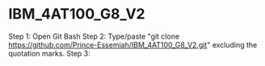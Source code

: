 # IBM_4AT100_G8_V2
Step 1: Open Git Bash
Step 2: Type/paste "git clone https://github.com/Prince-Essemiah/IBM_4AT100_G8_V2.git" excluding the quotation marks.
Step 3:
